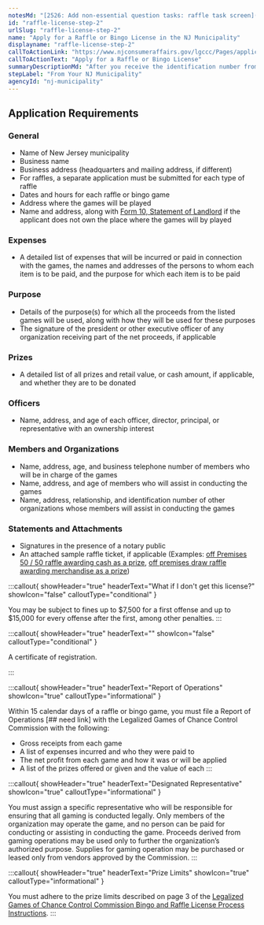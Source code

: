 ```yaml
---
notesMd: "[2526: Add non-essential question tasks: raffle task screen](https://dev.azure.com/NJInnovation/Business%20First%20Stop/_workitems/edit/2526)"
id: "raffle-license-step-2"
urlSlug: "raffle-license-step-2"
name: "Apply for a Raffle or Bingo License in the NJ Municipality"
displayname: "raffle-license-step-2"
callToActionLink: "https://www.njconsumeraffairs.gov/lgccc/Pages/applications.aspx"
callToActionText: "Apply for a Raffle or Bingo License"
summaryDescriptionMd: "After you receive the identification number from the Legalized Games of Chance Control Commission, you must apply for a license in the New Jersey municipality in which the raffle or bingo game is to be held, operated, or conducted. You must submit four copies of this application to the Municipal Clerk’s office in this municipality."
stepLabel: "From Your NJ Municipality"
agencyId: "nj-municipality"
---
```


## Application Requirements

### General

- Name of New Jersey municipality
- Business name
- Business address (headquarters and mailing address, if different)
- For raffles, a separate application must be submitted for each type of raffle
- Dates and hours for each raffle or bingo game
- Address where the games will be played
- Name and address, along with [Form 10, Statement of Landlord](https://www.njconsumeraffairs.gov/lgccc/Applications/Form-10A-Bingo-Statement-of-Landnord.pdf) if the applicant does not own the place where the games will by played

### Expenses

- A detailed list of expenses that will be incurred or paid in connection with the games, the names and addresses of the persons to whom each item is to be paid, and the purpose for which each item is to be paid

### Purpose

- Details of the purpose(s) for which all the proceeds from the listed games will be used, along with how they will be used for these purposes
- The signature of the president or other executive officer of any organization receiving part of the net proceeds, if applicable

### Prizes

- A detailed list of all prizes and retail value, or cash amount, if applicable, and whether they are to be donated

### Officers

- Name, address, and age of each officer, director, principal, or representative with an ownership interest

### Members and Organizations

- Name, address, age, and business telephone number of members who will be in charge of the games
- Name, address, and age of members who will assist in conducting the games
- Name, address, relationship, and identification number of other organizations whose members will assist in conducting the games

### Statements and Attachments

- Signatures in the presence of a notary public
- An attached sample raffle ticket, if applicable (Examples: [off Premises 50 / 50 raffle awarding cash as a prize](https://www.njconsumeraffairs.gov/lgccc/Applications/Off-Premises-50-50-Raffle-Awarding-Cash-as-a-Prize.pdf), [off premises draw raffle awarding merchandise as a prize](https://www.njconsumeraffairs.gov/lgccc/Applications/Off-Premises-Draw-Raffle-Awarding-Merchandise-as-a-Prize.pdf))

:::callout{ showHeader="true" headerText="What if I don't get this license?" showIcon="false" calloutType="conditional" }

You may be subject to fines up to $7,500 for a first offense and up to $15,000 for every offense after the first, among other penalties.
:::

:::callout{ showHeader="true" headerText="" showIcon="false" calloutType="conditional" }

A certificate of registration.

:::

:::callout{ showHeader="true" headerText="Report of Operations" showIcon="true" calloutType="informational" }

Within 15 calendar days of a raffle or bingo game, you must file a Report of Operations \[## need link] with the Legalized Games of Chance Control Commission with the following:

- Gross receipts from each game
- A list of expenses incurred and who they were paid to
- The net profit from each game and how it was or will be applied
- A list of the prizes offered or given and the value of each
  :::

:::callout{ showHeader="true" headerText="Designated Representative" showIcon="true" calloutType="informational" }

You must assign a specific representative who will be responsible for ensuring that all gaming is conducted legally. Only members of the organization may operate the game, and no person can be paid for conducting or assisting in conducting the game. Proceeds derived from gaming operations may be used only to further the organization’s authorized purpose. Supplies for gaming operation may be purchased or leased only from vendors approved by the Commission.
:::

:::callout{ showHeader="true" headerText="Prize Limits" showIcon="true" calloutType="informational" }

You must adhere to the prize limits described on page 3 of the [Legalized Games of Chance Control Commission Bingo and Raffle License Process Instructions](https://www.njconsumeraffairs.gov/lgccc/Applications/Bingo-and-Raffle-License-Process-Instructions.pdf).
:::
